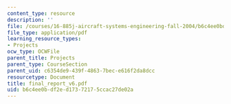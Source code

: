 ```yaml
---
content_type: resource
description: ''
file: /courses/16-885j-aircraft-systems-engineering-fall-2004/b6c4ee0bdf2ed17372175ccac27de02a_final_report_v6.pdf
file_type: application/pdf
learning_resource_types:
- Projects
ocw_type: OCWFile
parent_title: Projects
parent_type: CourseSection
parent_uid: c6354de9-439f-4863-7bec-e616f2da8dcc
resourcetype: Document
title: final_report_v6.pdf
uid: b6c4ee0b-df2e-d173-7217-5ccac27de02a
---
```

